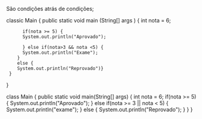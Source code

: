 São condições atrás de condições;

classic Main {
   public static void main (String[] args ) {
      int nota = 6;

		  if(nota >= 5) {
		  System.out.println("Aprovado");
		  
		  } else if(nota>3 && nota <5) {
		  System.out.println("Exame");
		}
		else {
		System.out.println("Reprovado")}
     }
}

class Main {
  public static void main(String[] args) {
    int nota = 6;
    if(nota >= 5) {
      System.out.println("Aprovado");
    } else if(nota >= 3 || nota < 5) {
      System.out.println("exame");
    } else {
      System.out.println("Reprovado");
    }
  }
}